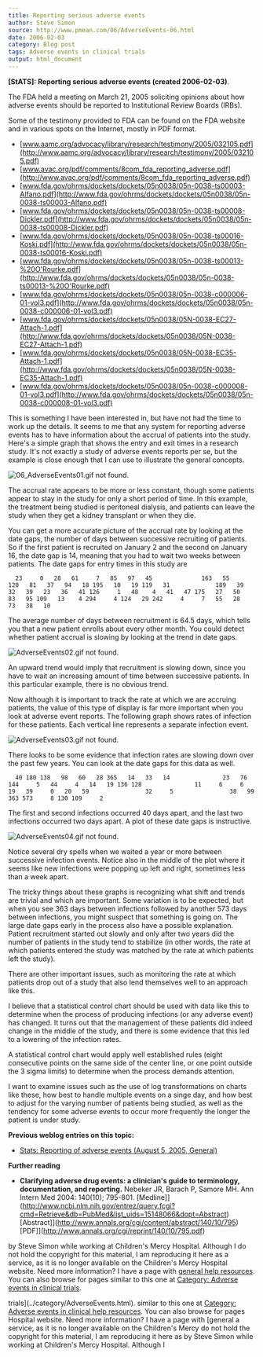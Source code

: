 ```yaml
---
title: Reporting serious adverse events
author: Steve Simon
source: http://www.pmean.com/06/AdverseEvents-06.html
date: 2006-02-03
category: Blog post
tags: Adverse events in clinical trials
output: html_document
---
```

**[StATS]: Reporting serious adverse events (created
2006-02-03)**.

The FDA held a meeting on March 21, 2005 soliciting opinions about how
adverse events should be reported to Institutional Review Boards (IRBs).

Some of the testimony provided to FDA can be found on the FDA website
and in various spots on the Internet, mostly in PDF format.

-   [www.aamc.org/advocacy/library/research/testimony/2005/032105.pdf](http://www.aamc.org/advocacy/library/research/testimony/2005/032105.pdf)
-   [www.avac.org/pdf/comments/8com_fda_reporting_adverse.pdf](http://www.avac.org/pdf/comments/8com_fda_reporting_adverse.pdf)
-   [www.fda.gov/ohrms/dockets/dockets/05n0038/05n-0038-ts00003-Alfano.pdf](http://www.fda.gov/ohrms/dockets/dockets/05n0038/05n-0038-ts00003-Alfano.pdf)
-   [www.fda.gov/ohrms/dockets/dockets/05n0038/05n-0038-ts00008-Dickler.pdf](http://www.fda.gov/ohrms/dockets/dockets/05n0038/05n-0038-ts00008-Dickler.pdf)
-   [www.fda.gov/ohrms/dockets/dockets/05n0038/05n-0038-ts00016-Koski.pdf](http://www.fda.gov/ohrms/dockets/dockets/05n0038/05n-0038-ts00016-Koski.pdf)
-   [www.fda.gov/ohrms/dockets/dockets/05n0038/05n-0038-ts00013-%20O'Rourke.pdf](http://www.fda.gov/ohrms/dockets/dockets/05n0038/05n-0038-ts00013-%20O'Rourke.pdf)
-   [www.fda.gov/ohrms/dockets/dockets/05n0038/05n-0038-c000006-01-vol3.pdf](http://www.fda.gov/ohrms/dockets/dockets/05n0038/05n-0038-c000006-01-vol3.pdf)
-   [www.fda.gov/ohrms/dockets/dockets/05n0038/05N-0038-EC27-Attach-1.pdf](http://www.fda.gov/ohrms/dockets/dockets/05n0038/05N-0038-EC27-Attach-1.pdf)
-   [www.fda.gov/ohrms/dockets/dockets/05n0038/05N-0038-EC35-Attach-1.pdf](http://www.fda.gov/ohrms/dockets/dockets/05n0038/05N-0038-EC35-Attach-1.pdf)
-   [www.fda.gov/ohrms/dockets/dockets/05n0038/05n-0038-c000008-01-vol3.pdf](http://www.fda.gov/ohrms/dockets/dockets/05n0038/05n-0038-c000008-01-vol3.pdf)

This is something I have been interested in, but have not had the time
to work up the details. It seems to me that any system for reporting
adverse events has to have information about the accrual of patients
into the study. Here's a simple graph that shows the entry and exit
times in a research study. It's not exactly a study of adverse events
reports per se, but the example is close enough that I can use to
illustrate the general concepts.

![06_AdverseEvents01.gif not found.](../../../web/images/06/AdverseEvents-0601.png)

The accrual rate appears to be more or less constant, though some
patients appear to stay in the study for only a short period of time. In
this example, the treatment being studied is peritoneal dialysis, and
patients can leave the study when they get a kidney transplant or when
they die.

You can get a more accurate picture of the accrual rate by looking at
the date gaps, the number of days between successive recruiting of
patients. So if the first patient is recruited on January 2 and the
second on January 16, the date gap is 14, meaning that you had to wait
two weeks between patients. The date gaps for entry times in this study
are

`  23     0   28   61     7   85   97   45              163   55             120   81   37   94   18 195   10   19 119   31             189   39   32   39   23   36   41 126     1   48    4   41   47 175   27   50   83   95 109   13    4 294     4 124   29 242     4     7   55   28               73   38   10`

The average number of days between recruitment is 64.5 days, which tells
you that a new patient enrolls about every other month. You could detect
whether patient accrual is slowing by looking at the trend in date gaps.

![AdverseEvents02.gif not found.](../../../web/images/06/AdverseEvents-0602.png)

An upward trend would imply that recruitment is slowing down, since you
have to wait an increasing amount of time between successive patients.
In this particular example, there is no obvious trend.

Now although it is important to track the rate at which we are accruing
patients, the value of this type of display is far more important when
you look at adverse event reports. The following graph shows rates of
infection for these patients. Each vertical line represents a separate
infection event.

![AdverseEvents03.gif not found.](../../../web/images/06/AdverseEvents-0603.png)

There looks to be some evidence that infection rates are slowing down
over the past few years. You can look at the date gaps for this data as
well.

`  40 180 138   98   60   28 365   14   33   14               23   76 144     5   44     4   14   19 136 128               11     6     6   19   39     0   20   59                32     5                38   99 363 573     8 130 109     2`

The first and second infections occurred 40 days apart, and the last two
infections occurred two days apart. A plot of these date gaps is
instructive.

![AdverseEvents04.gif not found.](../../../web/images/06/AdverseEvents-0604.png)

Notice several dry spells when we waited a year or more between
successive infection events. Notice also in the middle of the plot where
it seems like new infections were popping up left and right, sometimes
less than a week apart.

The tricky things about these graphs is recognizing what shift and
trends are trivial and which are important. Some variation is to be
expected, but when you see 363 days between infections followed by
another 573 days between infections, you might suspect that something is
going on. The large date gaps early in the process also have a possible
explanation. Patient recruitment started out slowly and only after two
years did the number of patients in the study tend to stabilize (in
other words, the rate at which patients entered the study was matched by
the rate at which patients left the study).

There are other important issues, such as monitoring the rate at which
patients drop out of a study that also lend themselves well to an
approach like this.

I believe that a statistical control chart should be used with data like
this to determine when the process of producing infections (or any
adverse event) has changed. It turns out that the management of these
patients did indeed change in the middle of the study, and there is some
evidence that this led to a lowering of the infection rates.

A statistical control chart would apply well established rules (eight
consecutive points on the same side of the center line, or one point
outside the 3 sigma limits) to determine when the process demands
attention.

I want to examine issues such as the use of log transformations on
charts like these, how best to handle multiple events on a singe day,
and how best to adjust for the varying number of patients being studied,
as well as the tendency for some adverse events to occur more frequently
the longer the patient is under study.

**Previous weblog entries on this topic:**

-   [Stats: Reporting of adverse events (August 5, 2005,
    General)](http://www.childrensmercy.org/stats/weblog2005/AdverseEvents.asp)

**Further reading**

-   **Clarifying adverse drug events: a clinician's guide to
    terminology, documentation, and reporting.** Nebeker JR, Barach P,
    Samore MH. Ann Intern Med 2004: 140(10); 795-801.
    [Medline]](http://www.ncbi.nlm.nih.gov/entrez/query.fcgi?cmd=Retrieve&db=PubMed&list_uids=15148066&dopt=Abstract)
    [Abstract]](http://www.annals.org/cgi/content/abstract/140/10/795)
    [PDF]](http://www.annals.org/cgi/reprint/140/10/795.pdf)

by Steve Simon while working at Children's Mercy Hospital. Although I
do not hold the copyright for this material, I am reproducing it here as
a service, as it is no longer available on the Children's Mercy
Hospital website. Need more information? I have a page with [general
help resources](../GeneralHelp.html). You can also browse for pages
similar to this one at [Category: Adverse events in clinical
trials](../category/AdverseEvents.html).
<!---More--->
trials](../category/AdverseEvents.html).
similar to this one at [Category: Adverse events in clinical
help resources](../GeneralHelp.html). You can also browse for pages
Hospital website. Need more information? I have a page with [general
a service, as it is no longer available on the Children's Mercy
do not hold the copyright for this material, I am reproducing it here as
by Steve Simon while working at Children's Mercy Hospital. Although I

<!---Do not use
**[StATS]: Reporting serious adverse events (created
by Steve Simon while working at Children's Mercy Hospital. Although I
do not hold the copyright for this material, I am reproducing it here as
a service, as it is no longer available on the Children's Mercy
Hospital website. Need more information? I have a page with [general
help resources](../GeneralHelp.html). You can also browse for pages
similar to this one at [Category: Adverse events in clinical
trials](../category/AdverseEvents.html).
--->

